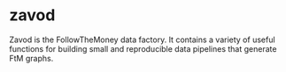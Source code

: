 # zavod

Zavod is the FollowTheMoney data factory. It contains a variety of useful functions for building small and reproducible data pipelines that generate FtM graphs.